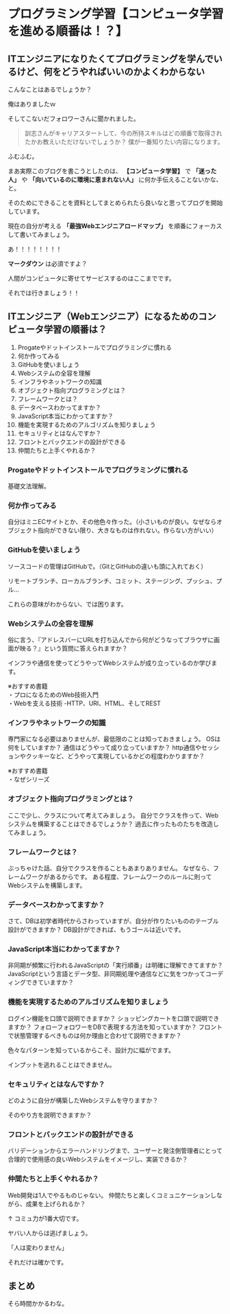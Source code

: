 # プログラミング学習【コンピュータ学習を進める順番は！？】


## ITエンジニアになりたくてプログラミングを学んでいるけど、何をどうやればいいのかよくわからない

こんなことはあるでしょうか？

俺はありましたｗ

そしてこないだフォロワーさんに聞かれました。

>訓志さんがキャリアスタートして、今の所持スキルはどの順番で取得されたかお教えいただけないでしょうか？
>僕が一番知りたい内容になります。


ふむふむ。

まあ実際このブログを書こうとしたのは、 **【コンピュータ学習】** で **「迷った人」** や **「向いているのに環境に恵まれない人」** に何か手伝えることないかな、と。

そのためにできることを資料としてまとめられたら良いなと思ってブログを開始しています。

現在の自分が考える **「最強Webエンジニアロードマップ」** を順番にフォーカスして書いてみましょう。

あ！！！！！！！！

**マークダウン** は必須ですよ？

人間がコンピュータに寄せてサービスするのはここまでです。

それでは行きましょう！！


## ITエンジニア（Webエンジニア）になるためのコンピュータ学習の順番は？

1. Progateやドットインストールでプログラミングに慣れる
2. 何か作ってみる
3. GitHubを使いましょう
4. Webシステムの全容を理解
5. インフラやネットワークの知識
6. オブジェクト指向プログラミングとは？
7. フレームワークとは？
8. データベースわかってますか？
9. JavaScript本当にわかってますか？
10. 機能を実現するためのアルゴリズムを知りましょう
11. セキュリティとはなんですか？
12. フロントとバックエンドの設計ができる
13. 仲間たちと上手くやれるか？


### Progateやドットインストールでプログラミングに慣れる
基礎文法理解。

### 何か作ってみる
自分はミニECサイトとか、その他色々作った。（小さいものが良い。なぜならオブジェクト指向ができない限り、大きなものは作れない。作らない方がいい）

### GitHubを使いましょう
ソースコードの管理はGitHubで。（GitとGitHubの違いも頭に入れておく）

リモートブランチ、ローカルブランチ、コミット、ステージング、プッシュ、プル…

これらの意味がわからない、では困ります。

### Webシステムの全容を理解
俗に言う、『アドレスバーにURLを打ち込んでから何がどうなってブラウザに画面が映る？』という質問に答えられますか？

インフラや通信を使ってどうやってWebシステムが成り立っているのか学びます。

※おすすめ書籍  
・プロになるためのWeb技術入門  
・Webを支える技術 -HTTP、URI、HTML、そしてREST  


### インフラやネットワークの知識
専門家になる必要はありませんが、最低限のことは知っておきましょう。
OSは何をしていますか？
通信はどうやって成り立っていますか？
http通信やセッションやクッキーなど、どうやって実現しているかどの程度わかりますか？

※おすすめ書籍  
・なぜシリーズ  


### オブジェクト指向プログラミングとは？
ここで少し、クラスについて考えてみましょう。
自分でクラスを作って、Webシステムを構築することはできるでしょうか？
過去に作ったものたちを改造してみましょう。


### フレームワークとは？
ぶっちゃけた話、自分でクラスを作ることもあまりありません。
なぜなら、フレームワークがあるからです。
ある程度、フレームワークのルールに則ってWebシステムを構築します。


### データベースわかってますか？
さて、DBは初学者時代からさわっていますが、自分が作りたいもののテーブル設計ができますか？
DB設計ができれば、もうゴールは近いです。

### JavaScript本当にわかってますか？
非同期が頻繁に行われるJavaScriptの「実行順番」は明確に理解できてますか？
JavaScriptという言語とデータ型、非同期処理や通信などに気をつかってコーディングできていますか？

### 機能を実現するためのアルゴリズムを知りましょう

ログイン機能を口頭で説明できますか？
ショッピングカートを口頭で説明できますか？
フォローフォロワーをDBで表現する方法を知っていますか？
フロントで状態管理するべきものは何か理由と合わせて説明できますか？


色々なパターンを知っているからこそ、設計力に幅がでます。

インプットを逃れることはできません。


### セキュリティとはなんですか？
どのように自分が構築したWebシステムを守りますか？

そのやり方を説明できますか？

### フロントとバックエンドの設計ができる
バリデーションからエラーハンドリングまで、ユーザーと発注側管理者にとって合理的で使用感の良いWebシステムをイメージし、実装できるか？


### 仲間たちと上手くやれるか？
Web開発は1人でやるものじゃない。
仲間たちと楽しくコミュニケーションしながら、成果を上げられるか？


↑
コミュ力が1番大切です。

ヤバい人からは逃げましょう。

「人は変わりません」

それだけは確かです。




## まとめ

そら時間かかるわな。


